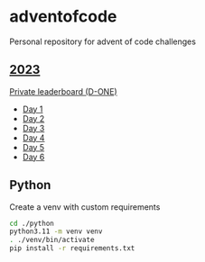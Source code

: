 # adventofcode

Personal repository for advent of code challenges

## [2023](https://adventofcode.com/2023)

[Private leaderboard (D-ONE)](https://adventofcode.com/2023/leaderboard/private/view/3288360)

- [Day 1](https://adventofcode.com/2023/day/1)
- [Day 2](https://adventofcode.com/2023/day/2)
- [Day 3](https://adventofcode.com/2023/day/3)
- [Day 4](https://adventofcode.com/2023/day/4)
- [Day 5](https://adventofcode.com/2023/day/5)
- [Day 6](https://adventofcode.com/2023/day/6)

## Python

Create a venv with custom requirements

```bash
cd ./python
python3.11 -m venv venv
. ./venv/bin/activate
pip install -r requirements.txt
```
